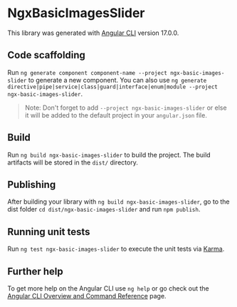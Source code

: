# NgxBasicImagesSlider

This library was generated with [Angular CLI](https://github.com/angular/angular-cli) version 17.0.0.

## Code scaffolding

Run `ng generate component component-name --project ngx-basic-images-slider` to generate a new component. You can also use `ng generate directive|pipe|service|class|guard|interface|enum|module --project ngx-basic-images-slider`.
> Note: Don't forget to add `--project ngx-basic-images-slider` or else it will be added to the default project in your `angular.json` file. 

## Build

Run `ng build ngx-basic-images-slider` to build the project. The build artifacts will be stored in the `dist/` directory.

## Publishing

After building your library with `ng build ngx-basic-images-slider`, go to the dist folder `cd dist/ngx-basic-images-slider` and run `npm publish`.

## Running unit tests

Run `ng test ngx-basic-images-slider` to execute the unit tests via [Karma](https://karma-runner.github.io).

## Further help

To get more help on the Angular CLI use `ng help` or go check out the [Angular CLI Overview and Command Reference](https://angular.io/cli) page.
